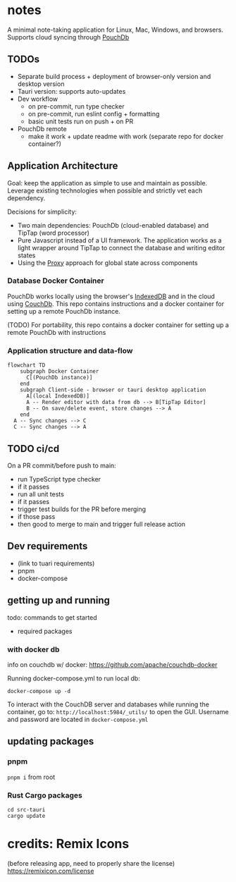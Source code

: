 # notes

A minimal note-taking application for Linux, Mac, Windows, and browsers. Supports cloud syncing through [PouchDb](https://pouchdb.com/)

## TODOs

- Separate build process + deployment of browser-only version and desktop version
- Tauri version: supports auto-updates
- Dev workflow
  - on pre-commit, run type checker
  - on pre-commit, run eslint config + formatting
  - basic unit tests run on push + on PR
- PouchDb remote
  - make it work + update readme with work (separate repo for docker container?)

## Application Architecture

Goal: keep the application as simple to use and maintain as possible. Leverage existing technologies when possible and strictly vet each dependency.

Decisions for simplicity:

- Two main dependencies: PouchDb (cloud-enabled database) and TipTap (word processor)
- Pure Javascript instead of a UI framework. The application works as a light wrapper around TipTap to connect the database and writing editor states
- Using the [Proxy](https://developer.mozilla.org/en-US/docs/Web/JavaScript/Reference/Global_Objects/Proxy) approach for global state across components

### Database Docker Container

PouchDb works locally using the browser's [IndexedDB](https://developer.mozilla.org/en-US/docs/Web/API/IndexedDB_API) and in the cloud using [CouchDb](https://couchdb.apache.org/). This repo contains instructions and a docker container for setting up a remote PouchDb instance.

(TODO) For portability, this repo contains a docker container for setting up a remote PouchDb with instructions

### Application structure and data-flow

```mermaid
flowchart TD
    subgraph Docker Container
      C[(PouchDb instance)]
    end
    subgraph Client-side - browser or tauri desktop application
      A[(local IndexedDB)]
      A -- Render editor with data from db --> B[TipTap Editor]
      B -- On save/delete event, store changes --> A
    end
  A -- Sync changes --> C
  C -- Sync changes --> A
```

## TODO ci/cd

On a PR commit/before push to main:

- run TypeScript type checker
- if it passes
- run all unit tests
- if it passes
- trigger test builds for the PR before merging
- if those pass
- then good to merge to main and trigger full release action

## Dev requirements

- (link to tuari requirements)
- pnpm
- docker-compose

## getting up and running

todo: commands to get started

- required packages

### with docker db

info on couchdb w/ docker: https://github.com/apache/couchdb-docker

Running docker-compose.yml to run local db:

```
docker-compose up -d
```

To interact with the CouchDB server and databases while running the container, go to: `http://localhost:5984/_utils/` to open the GUI. Username and password are located in `docker-compose.yml`

## updating packages

### pnpm

`pnpm i` from root

### Rust Cargo packages

```
cd src-tauri
cargo update
```

# credits: Remix Icons

(before releasing app, need to properly share the license)
https://remixicon.com/license
